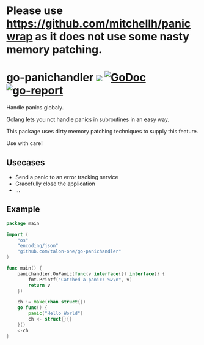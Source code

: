 # Please use https://github.com/mitchellh/panicwrap as it does not use some nasty memory patching.

# go-panichandler ![](https://github.com/talon-one/go-panichandler/workflows/Test/badge.svg) [![GoDoc](https://godoc.org/github.com/Eun/yaegi-template?status.svg)](https://godoc.org/github.com/Eun/yaegi-template) [![go-report](https://goreportcard.com/badge/github.com/talon-one/go-panichandler)](https://goreportcard.com/report/github.com/talon-one/go-panichandler)

Handle panics globaly.

Golang lets you not handle panics in subroutines in an easy way.

This package uses dirty memory patching techniques to supply this feature.

Use with care!

## Usecases
* Send a panic to an error tracking service
* Gracefully close the application
* ... 

## Example
```go
package main

import (
	"os"
	"encoding/json"
	"github.com/talon-one/go-panichandler"
)

func main() {
	panichandler.OnPanic(func(v interface{}) interface{} {
		fmt.Printf("Catched a panic: %v\n", v)
		return v
	})

	ch := make(chan struct{})
	go func() {
		panic("Hello World")
		ch <- struct{}{}
	}()
	<-ch
}

```

